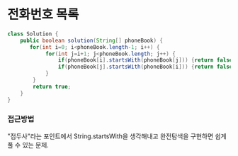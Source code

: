 # 전화번호 목록

```java
class Solution {
    public boolean solution(String[] phoneBook) {
       for(int i=0; i<phoneBook.length-1; i++) {
            for(int j=i+1; j<phoneBook.length; j++) {
                if(phoneBook[i].startsWith(phoneBook[j])) {return false;}
                if(phoneBook[j].startsWith(phoneBook[i])) {return false;}
            }
        }
        return true;
    }
}
```

### 접근방법

"접두사"라는 포인트에서 String.startsWith을 생각해내고 완전탐색을 구현하면 쉽게 풀 수 있는 문제.